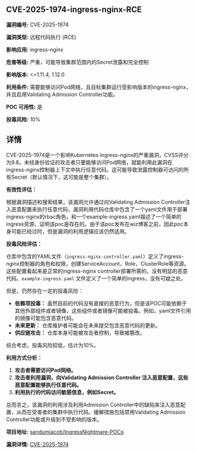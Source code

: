 ## CVE-2025-1974-ingress-nginx-RCE

**漏洞编号:** CVE-2025-1974

**漏洞类型:** 远程代码执行 (RCE)

**影响应用:** ingress-nginx

**危害等级:** 严重，可能导致集群范围内的Secret泄露和完全控制

**影响版本:** <=1.11.4, 1.12.0

**利用条件:** 需要能够访问Pod网络，且目标集群运行受影响版本的ingress-nginx，并且启用Validating Admission Controller功能。

**POC 可用性:** 是

**投毒风险:** 10%

## 详情

CVE-2025-1974是一个影响Kubernetes ingress-nginx的严重漏洞，CVSS评分为9.8。未经身份验证的攻击者只要能够访问Pod网络，就能利用此漏洞在ingress-nginx控制器上下文中执行任意代码。这可能导致泄露控制器可访问的所有Secret（默认情况下，这可能是整个集群）。

**有效性评估：**

根据漏洞描述和搜索结果，该漏洞允许通过向Validating Admission Controller注入恶意配置来执行任意代码，漏洞利用代码仓库中包含了一个yaml文件用于部署ingress-nginx的rbac角色，和一个example-ingress.yaml描述了一个简单的ingress资源，证明该poc是存在的。由于该poc发布在wiz博客之前，因此poc本身可能已经过时，但是漏洞的利用逻辑应该仍然适用。

**投毒风险评估：**

仓库中包含的YAML文件（`ingress-nginx-controller.yaml`）定义了ingress-nginx控制器的角色和权限，创建ServiceAccount，Role，ClusterRole等资源。这些配置看起来是正常的ingress-nginx controller部署所需的，没有明显的恶意代码。`example-ingress.yaml` 文件定义了一个简单的ingress，没有可疑之处。

但是，仍然存在一定的投毒风险：
*   **依赖项投毒：** 虽然目前的代码没有直接的恶意行为，但是该POC可能依赖于其他外部组件或者镜像，这些组件或者镜像可能被投毒。例如，yaml文件引用的镜像可能包含恶意代码。
*   **未来更新：** 仓库维护者可能会在未来提交包含恶意代码的更新。
*   **供应链攻击：** 仓库本身可能被攻击者控制，导致被篡改。

综合考虑，投毒风险较低，估计为10%。

**利用方式分析：**

1.  **攻击者需要访问Pod网络。**
2.  **攻击者利用漏洞，向Validating Admission Controller 注入恶意配置，这些恶意配置能够执行任意代码。**
3.  **利用执行的代码访问敏感信息，例如Secret。**

总而言之，该漏洞的利用涉及利用Admission Controller中的缺陷来注入恶意配置，从而在受害者的集群中执行代码。缓解措施包括禁用Validating Admission Controller功能或升级到不受影响的版本。

**项目地址:** [sandumjacob/IngressNightmare-POCs](https://github.com/sandumjacob/IngressNightmare-POCs)

**漏洞详情:** [CVE-2025-1974](https://nvd.nist.gov/vuln/detail/CVE-2025-1974)